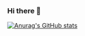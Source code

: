 ### Hi there 👋
[![Anurag's GitHub stats](https://github-readme-stats.vercel.app/api?username=Machine-King&show_icons=true&theme=algolia)](https://github.com/anuraghazra/github-readme-stats) 
